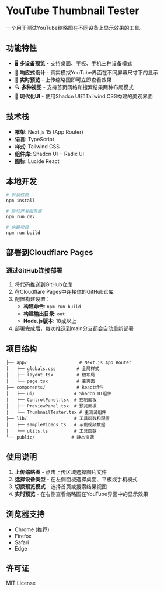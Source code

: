 # YouTube Thumbnail Tester

一个用于测试YouTube缩略图在不同设备上显示效果的工具。

## 功能特性

- 🖥️ **多设备预览** - 支持桌面、平板、手机三种设备模式
- 📱 **响应式设计** - 真实模拟YouTube界面在不同屏幕尺寸下的显示
- 🎯 **实时预览** - 上传缩略图即可立即查看效果
- 🔍 **多种视图** - 支持首页网格和搜索结果两种布局模式
- 🎨 **现代化UI** - 使用Shadcn UI和Tailwind CSS构建的美观界面

## 技术栈

- **框架**: Next.js 15 (App Router)
- **语言**: TypeScript
- **样式**: Tailwind CSS
- **组件库**: Shadcn UI + Radix UI
- **图标**: Lucide React

## 本地开发

```bash
# 安装依赖
npm install

# 启动开发服务器
npm run dev

# 构建项目
npm run build
```

## 部署到Cloudflare Pages

### 通过GitHub连接部署

1. 将代码推送到GitHub仓库
2. 在Cloudflare Pages中连接你的GitHub仓库
3. 配置构建设置：
   - **构建命令**: `npm run build`
   - **构建输出目录**: `out`
   - **Node.js版本**: 18或以上
4. 部署完成后，每次推送到main分支都会自动重新部署

## 项目结构

```
├── app/                    # Next.js App Router
│   ├── globals.css        # 全局样式
│   ├── layout.tsx         # 根布局
│   └── page.tsx           # 主页面
├── components/            # React组件
│   ├── ui/               # Shadcn UI组件
│   ├── ControlPanel.tsx  # 控制面板
│   ├── PreviewPanel.tsx  # 预览面板
│   └── ThumbnailTester.tsx # 主测试组件
├── lib/                  # 工具函数和配置
│   ├── sampleVideos.ts   # 示例视频数据
│   └── utils.ts          # 工具函数
└── public/              # 静态资源
```

## 使用说明

1. **上传缩略图** - 点击上传区域选择图片文件
2. **选择设备类型** - 在左侧面板选择桌面、平板或手机模式
3. **切换预览模式** - 选择首页或搜索结果视图
4. **实时预览** - 在右侧查看缩略图在YouTube界面中的显示效果

## 浏览器支持

- Chrome (推荐)
- Firefox
- Safari
- Edge

## 许可证

MIT License 